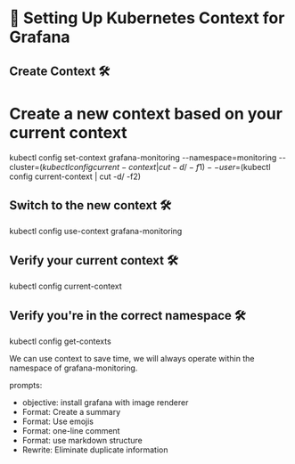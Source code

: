 # 🔄 Setting Up Kubernetes Context for Grafana

## Create Context 🛠️

# Create a new context based on your current context
kubectl config set-context grafana-monitoring --namespace=monitoring --cluster=$(kubectl config current-context | cut -d/ -f1) --user=$(kubectl config current-context | cut -d/ -f2)

## Switch to the new context 🛠️

kubectl config use-context grafana-monitoring

## Verify your current context 🛠️

kubectl config current-context

## Verify you're in the correct namespace 🛠️

kubectl config get-contexts

We can use context to save time, we will always operate within the namespace of grafana-monitoring.

prompts:
- objective: install grafana with image renderer
- Format: Create a summary
- Format: Use emojis
- Format: one-line comment
- Format: use markdown structure
- Rewrite: Eliminate duplicate information
